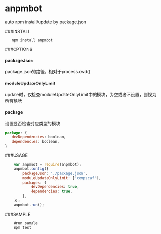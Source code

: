 # anpmbot
auto npm install/update by package.json

###INSTALL
```shell
   npm install anpmbot
```
###OPTIONS
#### packageJson

package.json的路径，相对于process.cwd()

#### moduleUpdateOnlyLimit

update时，仅检查moduleUpdateOnlyLimit中的模块，为空或者不设置，则视为所有模块

#### package

设置是否检查对应类型的模块

```js
package: {
   devDependencies: boolean,
   dependencies: boolean, 
}

```

###USAGE

```js
    var anpmbot = require(anpmbot);
    anpmbot.config({
        packageJson: './package.json',
        moduleUpdateOnlyLimit: ['compscaf'],
        packages: {
            devDependencies: true,
            dependencies: true,
        },
    });
    anpmbot.run();
```

###SAMPLE

```shell
    #run sample
    npm test
```
